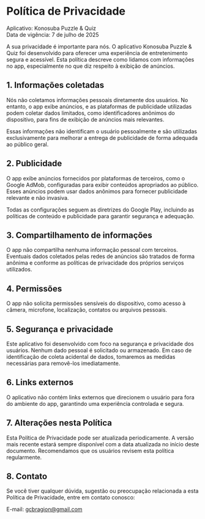 # Política de Privacidade

Aplicativo: Konosuba Puzzle & Quiz  
Data de vigência: 7 de julho de 2025  

A sua privacidade é importante para nós. O aplicativo Konosuba Puzzle & Quiz foi desenvolvido para oferecer uma experiência de entretenimento segura e acessível. Esta política descreve como lidamos com informações no app, especialmente no que diz respeito à exibição de anúncios.

## 1. Informações coletadas
Nós não coletamos informações pessoais diretamente dos usuários. No entanto, o app exibe anúncios, e as plataformas de publicidade utilizadas podem coletar dados limitados, como identificadores anônimos do dispositivo, para fins de exibição de anúncios mais relevantes.

Essas informações não identificam o usuário pessoalmente e são utilizadas exclusivamente para melhorar a entrega de publicidade de forma adequada ao público geral.

## 2. Publicidade
O app exibe anúncios fornecidos por plataformas de terceiros, como o Google AdMob, configuradas para exibir conteúdos apropriados ao público. Esses anúncios podem usar dados anônimos para fornecer publicidade relevante e não invasiva.

Todas as configurações seguem as diretrizes do Google Play, incluindo as políticas de conteúdo e publicidade para garantir segurança e adequação.

## 3. Compartilhamento de informações
O app não compartilha nenhuma informação pessoal com terceiros. Eventuais dados coletados pelas redes de anúncios são tratados de forma anônima e conforme as políticas de privacidade dos próprios serviços utilizados.

## 4. Permissões
O app não solicita permissões sensíveis do dispositivo, como acesso à câmera, microfone, localização, contatos ou arquivos pessoais.

## 5. Segurança e privacidade
Este aplicativo foi desenvolvido com foco na segurança e privacidade dos usuários. Nenhum dado pessoal é solicitado ou armazenado. Em caso de identificação de coleta acidental de dados, tomaremos as medidas necessárias para removê-los imediatamente.

## 6. Links externos
O aplicativo não contém links externos que direcionem o usuário para fora do ambiente do app, garantindo uma experiência controlada e segura.

## 7. Alterações nesta Política
Esta Política de Privacidade pode ser atualizada periodicamente. A versão mais recente estará sempre disponível com a data atualizada no início deste documento. Recomendamos que os usuários revisem esta política regularmente.

## 8. Contato
Se você tiver qualquer dúvida, sugestão ou preocupação relacionada a esta Política de Privacidade, entre em contato conosco:

E-mail: gcbragion@gmail.com